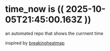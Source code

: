 # time_now is (( 2025-10-05T21:45:00.163Z ))

an automated repo that shows the currnent time

inspired by [breakingheatmap](https://github.com/breakingheatmap/breakingheatmap)